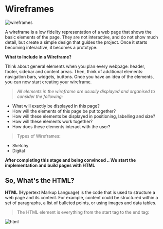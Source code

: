 # **Wireframes**

![wireframes](https://www.google.com/url?sa=i&url=https%3A%2F%2Fwww.fiverr.com%2Fseqerr%2Fconvert-web-page-wireframe-into-fully-functional-html-page&psig=AOvVaw0u7tg44OAQHqWR9YLjazqm&ust=1622142262123000&source=images&cd=vfe&ved=0CAIQjRxqFwoTCJi4lIKF6PACFQAAAAAdAAAAABAD)

A wireframe is a low fidelity representation of a web page that shows the basic elements of the page. They are not interactive, and do not show much detail, but create a simple design that guides the project. Once it starts becoming interactive, it becomes a prototype.

**What to Include in a Wireframe?**

Think about general elements when you plan every webpage: header, footer, sidebar and content areas. Then, think of additional elements: navigation bars, widgets, buttons.
Once you have an idea of the elements, you can now start creating your wireframe.

> *All elements in the wireframe are usually displayed and organised to consider the following:*

* What will exactly be displayed in this page?
* How will the elements of this page be put together?
* How will these elements be displayed in positioning, labelling and size?
* How will these elements work together?
* How does these elements interact with the user?

> Types of Wireframes:

* Sketchy
* Digital

**After completing this stage and being convinced ..
We start the implementation and build pages with HTML**

## So, What's the HTML?

**HTML** (Hypertext Markup Language) is the code that is used to structure a web page and its content. For example, content could be structured within a set of paragraphs, a list of bulleted points, or using images and data tables.

> The HTML element is everything from the start tag to the end tag:


![html](https://www.computerhope.com/jargon/h/html-tag.gif)